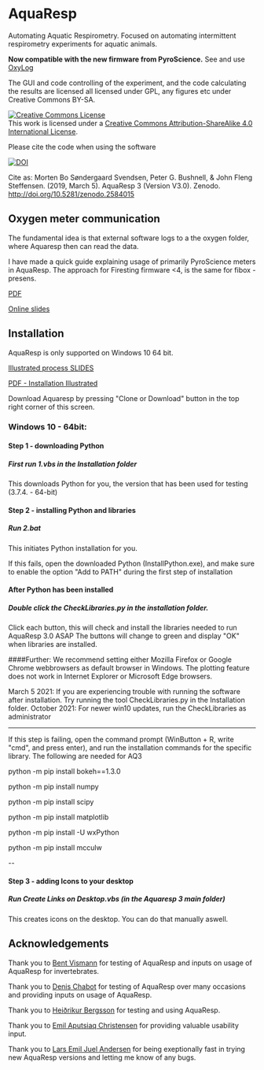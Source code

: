 # AquaResp
Automating Aquatic Respirometry. Focused on automating intermittent respirometry experiments for aquatic animals.

**Now compatible with the new firmware from PyroScience.** See and use [OxyLog](https://github.com/bigb8/AquaOxyLog)

The GUI and code controlling of the experiment, and the code calculating the results are licensed all licensed under GPL, any figures etc under Creative Commons BY-SA.

<a rel="license" href="http://creativecommons.org/licenses/by-sa/4.0/"><img alt="Creative Commons License" style="border-width:0" src="https://i.creativecommons.org/l/by-sa/4.0/88x31.png" /></a><br />This work is licensed under a <a rel="license" href="http://creativecommons.org/licenses/by-sa/4.0/">Creative Commons Attribution-ShareAlike 4.0 International License</a>.

Please cite the code when using the software

[![DOI](https://zenodo.org/badge/DOI/10.5281/zenodo.2584015.svg)](https://doi.org/10.5281/zenodo.2584015)

Cite as:
Morten Bo Søndergaard Svendsen, Peter G. Bushnell, & John Fleng Steffensen. (2019, March 5). AquaResp 3 (Version V3.0). Zenodo. http://doi.org/10.5281/zenodo.2584015


## Oxygen meter communication

The fundamental idea is that external software logs to a the oxygen folder, where Aquaresp then can read the data.

I have made a quick guide explaining usage of primarily PyroScience meters in AquaResp. The approach for Firesting firmware <4, is the same for fibox - presens.


[PDF](https://github.com/bigb8/AquaResp/blob/master/Oxygen%20sensors%20in%20AquaResp.pdf)

[Online slides](https://docs.google.com/presentation/d/e/2PACX-1vRKApb----Bl-j2ZOM9y0zqdH17NzLXA690NrDP-PSPi9B-Z0NpHatC5fBXWHFSP98ulc9m-8D94u8h/pub?start=false&loop=false&delayms=3000)


## Installation

AquaResp is only supported on Windows 10 64 bit.


[Illustrated process SLIDES](https://docs.google.com/presentation/d/e/2PACX-1vRuaoCIWaseBiqeIY4hod_YPqSDzq25VY-STTsyQ2NTEkOmtC3Ywm4X5FOzqQxsIN5L8y9L3kfNrERv/pub?start=false&loop=false&delayms=3000)

[PDF - Installation Illustrated](https://github.com/bigb8/AquaResp/raw/master/Installation%20-%20Aquaresp.pdf)


Download Aquaresp by pressing "Clone or Download" button in the top right corner of this screen.

### Windows 10 - 64bit:

#### Step 1 - downloading Python
##### First run 1.vbs in the Installation folder
This downloads Python for you, the version that has been used for testing (3.7.4. - 64-bit)

#### Step 2 - installing Python and libraries
##### Run 2.bat
This initiates  Python installation for you.

If this fails, open the downloaded Python (InstallPython.exe), and make sure to enable the option "Add to PATH" during the first step of installation

#### After Python has been installed
##### Double click the CheckLibraries.py in the installation folder.
Click each button, this will check and install the libraries needed to run AquaResp 3.0 ASAP
The buttons will change to green and display "OK" when libraries are installed.


####Further:
We recommend setting either Mozilla Firefox or Google Chrome webbrowsers as default browser in Windows. The plotting feature does not work in Internet Explorer or Microsoft Edge browsers.

March 5 2021:
If you are experiencing trouble with running the software after installation. Try running the tool CheckLibraries.py in the Installation folder.
October 2021:
For newer win10 updates, run the CheckLibraries as administrator

---
If this step is failing, open the command prompt (WinButton + R, write "cmd", and press enter), and run the installation commands for the specific library. The following are needed for AQ3

python -m pip install bokeh==1.3.0

python -m pip install numpy

python -m pip install scipy

python -m pip install matplotlib

python -m pip install -U wxPython

python -m pip install mcculw

--


#### Step 3 - adding Icons to your desktop
##### Run Create Links on Desktop.vbs  (in the Aquaresp 3 main folder)
This creates icons on the desktop. You can do that manually aswell.



## Acknowledgements

Thank you to <a href = "https://www1.bio.ku.dk/english/staff/?pure=en/persons/158364">Bent Vismann</a> for testing of AquaResp and inputs on usage of AquaResp for invertebrates.

Thank you to <a href = "https://www.researchgate.net/profile/Denis_Chabot">Denis Chabot</a> for testing of AquaResp over many occasions and providing inputs on usage of AquaResp.

Thank you to <a href = "https://www.researchgate.net/profile/Heidrikur_Bergsson3">Heiðrikur Bergsson</a> for testing and using AquaResp.

Thank you to <a href = "http://saltnfish.dk/cv/">Emil Aputsiaq Christensen</a> for providing valuable usability input.

Thank you to [Lars Emil Juel Andersen](https://www.researchgate.net/profile/Lars-Emil-Juel-Andersen) for being exeptionally fast in trying new AquaResp versions and letting me know of any bugs.
